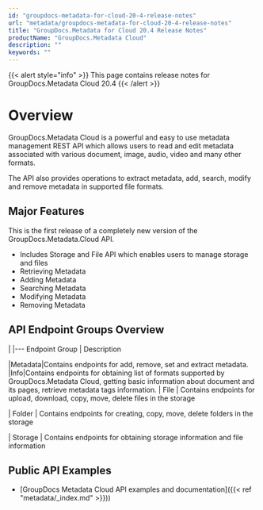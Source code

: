```yaml
---
id: "groupdocs-metadata-for-cloud-20-4-release-notes"
url: "metadata/groupdocs-metadata-for-cloud-20-4-release-notes"
title: "GroupDocs.Metadata for Cloud 20.4 Release Notes"
productName: "GroupDocs.Metadata Cloud"
description: ""
keywords: ""
---
```


{{< alert style="info" >}}
This page contains release notes for GroupDocs.Metadata Cloud 20.4
{{< /alert >}}

# Overview #

GroupDocs.Metadata Cloud is a powerful and easy to use metadata management REST API which allows users to read and edit metadata associated with various document, image, audio, video and many other formats.


The API also provides operations to extract metadata, add, search, modify and remove metadata in supported file formats.

## Major Features ##

This is the first release of a completely new version of the GroupDocs.Metadata.Cloud API.



* Includes Storage and File API which enables users to manage storage and files
* Retrieving Metadata
* Adding Metadata
* Searching Metadata
* Modifying Metadata
* Removing Metadata


## API Endpoint Groups Overview ##

|
|---
Endpoint Group
|
Description

|Metadata|Contains endpoints for add, remove, set and extract metadata.
|Info|Contains endpoints for obtaining list of formats supported by GroupDocs.Metadata Cloud, getting basic information about document and its pages, retrieve metadata tags information.
|
File
|
Contains endpoints for upload, download, copy, move, delete files in the storage

|
Folder
|
Contains endpoints for creating, copy, move, delete folders in the storage

|
Storage
|
Contains endpoints for obtaining storage information and file information


## Public API Examples ##

* [GroupDocs Metadata Cloud API examples and documentation]({{< ref "metadata/_index.md" >}}))
